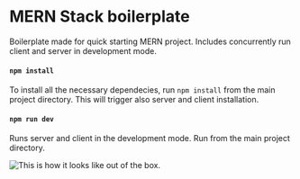 # MERN Stack boilerplate

Boilerplate made for quick starting MERN project. Includes concurrently run client and server in development mode.

#### `npm install` 

To install all the necessary dependecies, run `npm install` from the main project directory. This will trigger also server and client installation.

#### `npm run dev`

Runs server and client in the development mode. Run from the main project directory.

![This is how it looks like out of the box.](https://i.imgur.com/QTSUf63.png)